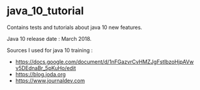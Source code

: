 # java_10_tutorial
Contains tests and tutorials about java 10 new features.

Java 10 release date : March 2018.

Sources I used for java 10 training :
- https://docs.google.com/document/d/1nFGazvrCvHMZJgFstlbzoHjpAVwv5DEdnaBr_5pKuHo/edit
- https://blog.joda.org
- https://www.journaldev.com
